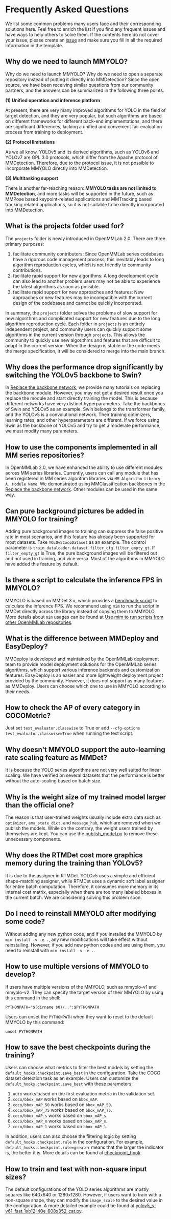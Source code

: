 # Frequently Asked Questions

We list some common problems many users face and their corresponding solutions here. Feel free to enrich the list if you find any frequent issues and have ways to help others to solve them. If the contents here do not cover your issue, please create an [issue](https://github.com/open-mmlab/mmyolo/issues/new/choose) and make sure you fill in all the required information in the template.

## Why do we need to launch MMYOLO?

Why do we need to launch MMYOLO? Why do we need to open a separate repository instead of putting it directly into MMDetection? Since the open source, we have been receiving similar questions from our community partners, and the answers can be summarized in the following three points.

**(1) Unified operation and inference platform**

At present, there are very many improved algorithms for YOLO in the field of target detection, and they are very popular, but such algorithms are based on different frameworks for different back-end implementations, and there are significant differences, lacking a unified and convenient fair evaluation process from training to deployment.

**(2) Protocol limitations**

As we all know, YOLOv5 and its derived algorithms, such as YOLOv6 and YOLOv7 are GPL 3.0 protocols, which differ from the Apache protocol of MMDetection. Therefore, due to the protocol issue, it is not possible to incorporate MMYOLO directly into MMDetection.

**(3) Multitasking support**

There is another far-reaching reason: **MMYOLO tasks are not limited to MMDetection**, and more tasks will be supported in the future, such as MMPose based keypoint-related applications and MMTracking based tracking related applications, so it is not suitable to be directly incorporated into MMDetection.

## What is the projects folder used for?

The `projects` folder is newly introduced in OpenMMLab 2.0. There are three primary purposes:

1. facilitate community contributors: Since OpenMMLab series codebases have a rigorous code management process, this inevitably leads to long algorithm reproduction cycles, which is not friendly to community contributions.
2. facilitate rapid support for new algorithms: A long development cycle can also lead to another problem users may not be able to experience the latest algorithms as soon as possible.
3. facilitate rapid support for new approaches and features: New approaches or new features may be incompatible with the current design of the codebases and cannot be quickly incorporated.

In summary, the `projects` folder solves the problems of slow support for new algorithms and complicated support for new features due to the long algorithm reproduction cycle. Each folder in `projects` is an entirely independent project, and community users can quickly support some algorithms in the current version through `projects`. This allows the community to quickly use new algorithms and features that are difficult to adapt in the current version. When the design is stable or the code meets the merge specification, it will be considered to merge into the main branch.

## Why does the performance drop significantly by switching the YOLOv5 backbone to Swin?

In [Replace the backbone network](../recommended_topics/replace_backbone.md), we provide many tutorials on replacing the backbone module. However, you may not get a desired result once you replace the module and start directly training the model. This is because different networks have very distinct hyperparameters. Take the backbones of Swin and YOLOv5 as an example. Swin belongs to the transformer family, and the YOLOv5 is a convolutional network. Their training optimizers, learning rates, and other hyperparameters are different. If we force using Swin as the backbone of YOLOv5 and try to get a moderate performance, we must modify many parameters.

## How to use the components implemented in all MM series repositories?

In OpenMMLab 2.0, we have enhanced the ability to use different modules across MM series libraries. Currently, users can call any module that has been registered in MM series algorithm libraries via `MM Algorithm Library A. Module Name`. We demonstrated using MMClassification backbones in the [Replace the backbone network](../recommended_topics/replace_backbone.md). Other modules can be used in the same way.

## Can pure background pictures be added in MMYOLO for training?

Adding pure background images to training can suppress the false positive rate in most scenarios, and this feature has already been supported for most datasets. Take `YOLOv5CocoDataset` as an example. The control parameter is `train_dataloader.dataset.filter_cfg.filter_empty_gt`. If `filter_empty_gt` is True, the pure background images will be filtered out and not used in training, and vice versa. Most of the algorithms in MMYOLO have added this feature by default.

## Is there a script to calculate the inference FPS in MMYOLO?

MMYOLO is based on MMDet 3.x, which provides a [benchmark script](https://github.com/open-mmlab/mmdetection/blob/3.x/tools/analysis_tools/benchmark.py) to calculate the inference FPS. We recommend using `mim` to run the script in MMDet directly across the library instead of copying them to MMYOLO. More details about `mim` usages can be found at [Use mim to run scripts from other OpenMMLab repositories](../common_usage/mim_usage.md).

## What is the difference between MMDeploy and EasyDeploy?

MMDeploy is developed and maintained by the OpenMMLab deployment team to provide model deployment solutions for the OpenMMLab series algorithms, which support various inference backends and customization features. EasyDeploy is an easier and more lightweight deployment project provided by the community. However, it does not support as many features as MMDeploy. Users can choose which one to use in MMYOLO according to their needs.

## How to check the AP of every category in COCOMetric?

Just set `test_evaluator.classwise` to True or add `--cfg-options test_evaluator.classwise=True` when running the test script.

## Why doesn't MMYOLO support the auto-learning rate scaling feature as MMDet?

It is because the YOLO series algorithms are not very well suited for linear scaling. We have verified on several datasets that the performance is better without the auto-scaling based on batch size.

## Why is the weight size of my trained model larger than the official one?

The reason is that user-trained weights usually include extra data such as `optimizer`, `ema_state_dict`, and `message_hub`, which are removed when we publish the models. While on the contrary, the weight users trained by themselves are kept. You can use the [publish_model.py](https://github.com/open-mmlab/mmyolo/blob/main/tools/misc/publish_model.py) to remove these unnecessary components.

## Why does the RTMDet cost more graphics memory during the training than YOLOv5?

It is due to the assigner in RTMDet. YOLOv5 uses a simple and efficient shape-matching assigner, while RTMDet uses a dynamic soft label assigner for entire batch computation. Therefore, it consumes more memory in its internal cost matrix, especially when there are too many labeled bboxes in the current batch. We are considering solving this problem soon.

## Do I need to reinstall MMYOLO after modifying some code?

Without adding any new python code, and if you installed the MMYOLO by `mim install -v -e .`, any new modifications will take effect without reinstalling. However, if you add new python codes and are using them, you need to reinstall with `mim install -v -e .`.

## How to use multiple versions of MMYOLO to develop?

If users have multiple versions of the MMYOLO, such as mmyolo-v1 and mmyolo-v2. They can specify the target version of their MMYOLO by using this command in the shell:

```shell
PYTHONPATH="$(dirname $0)/..":$PYTHONPATH
```

Users can unset the `PYTHONPATH` when they want to reset to the default MMYOLO by this command:

```shell
unset PYTHONPATH
```

## How to save the best checkpoints during the training?

Users can choose what metrics to filter the best models by setting the `default_hooks.checkpoint.save_best` in the configuration. Take the COCO dataset detection task as an example. Users can customize the `default_hooks.checkpoint.save_best` with these parameters:

1. `auto` works based on the first evaluation metric in the validation set.
2. `coco/bbox_mAP` works based on `bbox_mAP`.
3. `coco/bbox_mAP_50` works based on `bbox_mAP_50`.
4. `coco/bbox_mAP_75` works based on `bbox_mAP_75`.
5. `coco/bbox_mAP_s` works based on `bbox_mAP_s`.
6. `coco/bbox_mAP_m` works based on `bbox_mAP_m`.
7. `coco/bbox_mAP_l` works based on `bbox_mAP_l`.

In addition, users can also choose the filtering logic by setting `default_hooks.checkpoint.rule` in the configuration. For example, `default_hooks.checkpoint.rule=greater` means that the larger the indicator is, the better it is. More details can be found at [checkpoint_hook](https://github.com/open-mmlab/mmengine/blob/main/mmengine/hooks/checkpoint_hook.py).

## How to train and test with non-square input sizes?

The default configurations of the YOLO series algorithms are mostly squares like 640x640 or 1280x1280. However, if users want to train with a non-square shape, they can modify the `image_scale` to the desired value in the configuration. A more detailed example could be found at [yolov5_s-v61_fast_1xb12-40e_608x352_cat.py](https://github.com/open-mmlab/mmyolo/tree/dev/configs/yolov5/yolov5_s-v61_fast_1xb12-40e_608x352_cat.py).
